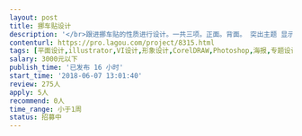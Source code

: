 ```yaml
---                
layout: post       
title: 挪车贴设计           
description: '</br>跟进挪车贴的性质进行设计。一共三项。正面。背面。 突出主题 显示个性 方便交互 标识明显 醒目 可以进行有效区分</br>'     
contenturl: https://pro.lagou.com/project/8315.html      
tags: [平面设计,illustrator,VI设计,形象设计,CorelDRAW,Photoshop,海报,专题设计,名片,封面设计]            
salary: 3000元以下          
publish_time: '已发布 16 小时'         
start_time: '2018-06-07 13:01:40'           
review: 275人                   
apply: 5人                   
recommend: 0人                   
time_range: 小于1周              
status: 招募中                  
---                 
```

